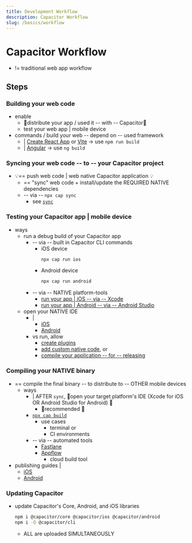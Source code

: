 ```yaml
---
title: Development Workflow
description: Capacitor Workflow
slug: /basics/workflow
---
```


# Capacitor Workflow

* != traditional web app workflow

## Steps
### Building your web code

* enable
  * 👀distribute your app / used it -- with -- Capacitor👀 
  * test your web app | mobile device 
* commands / build your web -- depend on -- used framework
  * | [Create React App](https://create-react-app.dev/) or [Vite](https://vitejs.dev/) -> use `npm run build`
  * | [Angular](https://angular.io/) -> use `ng build`

### Syncing your web code -- to -- your Capacitor project

* 💡== push web code | web native Capacitor application 💡
  * == "sync" web code + install/update the REQUIRED NATIVE dependencies
  * -- via -- `npx cap sync`
    * see [`sync`](/docs/cli/commands/sync.md)

### Testing your Capacitor app | mobile device
 
* ways
  * run a debug build of your Capacitor app
    * -- via -- built in Capacitor CLI commands
      * iOS device
        ```bash
        npx cap run ios
        ```
      * Android device
        ```bash
        npx cap run android
        ```
    * -- via -- NATIVE platform-tools
      * [run your app | iOS -- via -- Xcode](/docs/main/ios/index.md#---via----xcode)
      * [run your app | Android -- via -- Android Studio](/docs/main/android/index.md#---via----android-studio)
  * open your NATIVE IDE
    * | 
      * [iOS](/docs/main/ios/index.md#how-to-open-xcode)
      * [Android](/docs/main/android/index.md#how-to-open-the-android-project--android-studio)
    * vs run, allow
      * [create plugins](/docs/plugins.md)
      * [add custom native code](/docs/main/ios/custom-code.md), or
      * [compile your application -- for -- releasing](#compiling-your-native-binary) 

### Compiling your NATIVE binary

* == compile the final binary -- to distribute to -- OTHER mobile devices
  * ways
    * | AFTER `sync`, 👀open your target platform's IDE (Xcode for iOS OR Android Studio for Android) 👀
      * 👀recommended 👀
    * [`npx cap build`](/docs/cli/commands/build.md)
      * use cases
        * terminal or
        * CI environments
    * -- via -- automated tools
      * [Fastlane](https://fastlane.tools)
      * [Appflow](https://useappflow.com)
        * cloud build tool
* publishing guides | 
  * [iOS](/docs/main/ios/deploying-to-app-store.md) 
  * [Android](/docs/main/android/deploying-to-google-play.md)

### Updating Capacitor

* update Capacitor's Core, Android, and iOS libraries
  ```bash
  npm i @capacitor/core @capacitor/ios @capacitor/android
  npm i -D @capacitor/cli
  ```
  * ALL are uploaded SIMULTANEOUSLY
